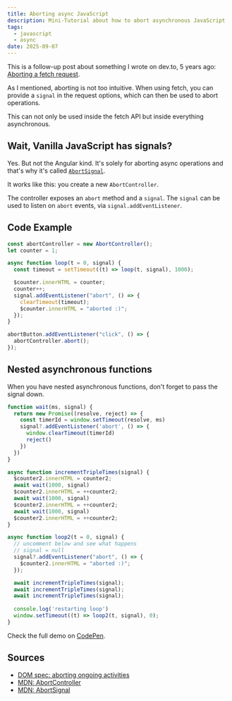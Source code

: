 ```yaml
---
title: Aborting async JavaScript
description: Mini-Tutorial about how to abort asynchronous JavaScript
tags: 
  - javascript
  - async
date: 2025-09-07
---
```

This is a follow-up post about something I wrote on dev.to, 5 years ago:
[Aborting a fetch request](https://dev.to/learosema/aborting-a-fetch-request-4pmb).

As I mentioned, aborting is not too intuitive. When using fetch, you can
provide a `signal` in the request options, which can then be used to abort
operations.

This can not only be used inside the fetch API but inside everything asynchronous.

## Wait, Vanilla JavaScript has signals?

Yes. But not the Angular kind. It's solely for aborting
async operations and that's why it's called [`AbortSignal`]().

It works like this: you create a new `AbortController`.

The controller exposes an `abort` method and a `signal`.
The `signal` can be used to listen on `abort` events, via
`signal.addEventListener`.

## Code Example

```js
const abortController = new AbortController();
let counter = 1;

async function loop(t = 0, signal) {
  const timeout = setTimeout((t) => loop(t, signal), 1000);

  $counter.innerHTML = counter;
  counter++;
  signal.addEventListener("abort", () => {
    clearTimeout(timeout);
    $counter.innerHTML = "aborted :)";
  });
}

abortButton.addEventListener("click", () => {
  abortController.abort();
});
```

## Nested asynchronous functions

When you have nested asynchronous functions, don't forget to pass the signal down.

```js
function wait(ms, signal) {
  return new Promise((resolve, reject) => {
    const timerId = window.setTimeout(resolve, ms)
    signal?.addEventListener('abort', () => {
      window.clearTimeout(timerId)
      reject()
    })
  })
}

async function incrementTripleTimes(signal) {
  $counter2.innerHTML = counter2;
  await wait(1000, signal)
  $counter2.innerHTML = ++counter2;
  await wait(1000, signal)
  $counter2.innerHTML = ++counter2;
  await wait(1000, signal)
  $counter2.innerHTML = ++counter2;
}

async function loop2(t = 0, signal) {
  // uncomment below and see what happens
  // signal = null
  signal?.addEventListener("abort", () => {
    $counter2.innerHTML = "aborted :)";
  });

  await incrementTripleTimes(signal);
  await incrementTripleTimes(signal);
  await incrementTripleTimes(signal);
  
  console.log('restarting loop')
  window.setTimeout((t) => loop2(t, signal), 0);
}
```

Check the full demo on [CodePen](https://codepen.io/learosema/pen/ByoMVzx?editors=0011).

## Sources

- [DOM spec: aborting ongoing activities](https://dom.spec.whatwg.org/#aborting-ongoing-activities)
- [MDN: AbortController](https://developer.mozilla.org/en-US/docs/Web/API/AbortController)
- [MDN: AbortSignal](https://developer.mozilla.org/en-US/docs/Web/API/AbortSignal)
